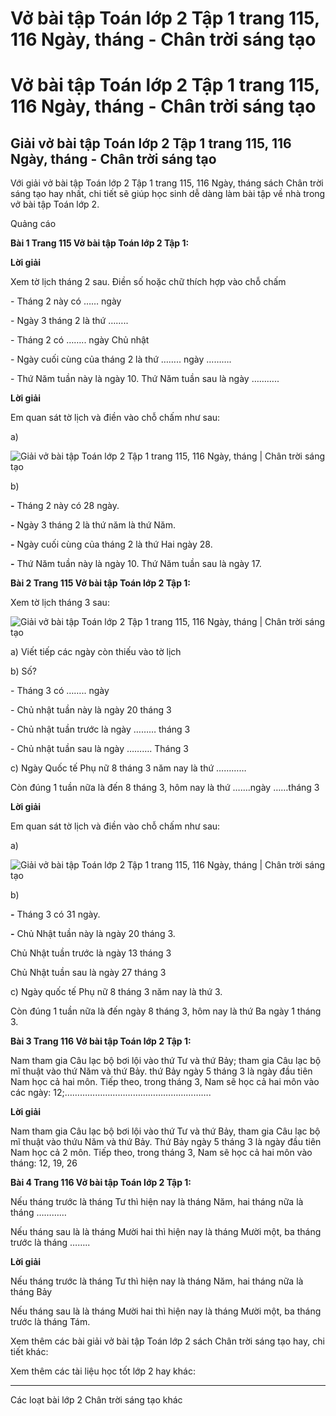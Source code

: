 # Vở bài tập Toán lớp 2 Tập 1 trang 115, 116 Ngày, tháng - Chân trời sáng tạo

# Vở bài tập Toán lớp 2 Tập 1 trang 115, 116 Ngày, tháng - Chân trời sáng tạo

## Giải vở bài tập Toán lớp 2 Tập 1 trang 115, 116 Ngày, tháng - Chân trời sáng tạo

Với giải vở bài tập Toán lớp 2 Tập 1 trang 115, 116 Ngày, tháng sách Chân trời sáng tạo hay nhất, chi tiết sẽ giúp học sinh dễ dàng làm bài tập về nhà trong vở bài tập Toán lớp 2.

Quảng cáo

**Bài 1 Trang 115 Vở bài tập Toán lớp 2 Tập 1:**

**Lời giải**

Xem tờ lịch tháng 2 sau. Điền số hoặc chữ thích hợp vào chỗ chấm

\- Tháng 2 này có …… ngày

\- Ngày 3 tháng 2 là thứ …….. 

\- Tháng 2 có …….. ngày Chủ nhật

\- Ngày cuối cùng của tháng 2 là thứ …….. ngày ……….

\- Thứ Năm tuần này là ngày 10. Thứ Năm tuần sau là ngày ………..

**Lời giải**

Em quan sát tờ lịch và điền vào chỗ chấm như sau:

a)

![Giải vở bài tập Toán lớp 2 Tập 1 trang 115, 116 Ngày, tháng | Chân trời sáng tạo](https://vietjack.com/vbt-toan-2-ct/images/ngay-thang-trang-115-116-116704.PNG)

b)

**-** Tháng 2 này có 28 ngày.

**-** Ngày 3 tháng 2 là thứ năm là thứ Năm.

**-** Ngày cuối cùng của tháng 2 là thứ Hai ngày 28.

**-** Thứ Năm tuần này là ngày 10. Thứ Năm tuần sau là ngày 17.

**Bài 2 Trang 115 Vở bài tập Toán lớp 2 Tập 1:**

Xem tờ lịch tháng 3 sau:

![Giải vở bài tập Toán lớp 2 Tập 1 trang 115, 116 Ngày, tháng | Chân trời sáng tạo](https://vietjack.com/vbt-toan-2-ct/images/ngay-thang-trang-115-116-116705.PNG)

a) Viết tiếp các ngày còn thiếu vào tờ lịch

b) Số?

\- Tháng 3 có …….. ngày

\- Chủ nhật tuần này là ngày 20 tháng 3

\- Chủ nhật tuần trước là ngày ……… tháng 3

\- Chủ nhật tuần sau là ngày ………. Tháng 3

c) Ngày Quốc tế Phụ nữ 8 tháng 3 năm nay là thứ …………

Còn đúng 1 tuần nữa là đến 8 tháng 3, hôm nay là thứ …….ngày ……tháng 3

**Lời giải**

Em quan sát tờ lịch và điền vào chỗ chấm như sau:

a)

![Giải vở bài tập Toán lớp 2 Tập 1 trang 115, 116 Ngày, tháng | Chân trời sáng tạo](https://vietjack.com/vbt-toan-2-ct/images/ngay-thang-trang-115-116-116706.PNG)

b)

**-** Tháng 3 có 31 ngày.

**-** Chủ Nhật tuần này là ngày 20 tháng 3.

Chủ Nhật tuần trước là ngày 13 tháng 3

Chủ Nhật tuần sau là ngày 27 tháng 3

c) Ngày quốc tế Phụ nữ 8 tháng 3 năm nay là thứ 3.

Còn đúng 1 tuần nữa là đến ngày 8 tháng 3, hôm nay là thứ Ba ngày 1 tháng 3.

**Bài 3 Trang 116 Vở bài tập Toán lớp 2 Tập 1:**

Nam tham gia Câu lạc bộ bơi lội vào thứ Tư và thứ Bảy; tham gia Câu lạc bộ mĩ thuật vào thứ Năm và thứ Bảy. thứ Bảy ngày 5 tháng 3 là ngày đầu tiên Nam học cả hai môn. Tiếp theo, trong tháng 3, Nam sẽ học cả hai môn vào các ngày: 12;………………………………………………….

**Lời giải**

Nam tham gia Câu lạc bộ bơi lội vào thứ Tư và thứ Bảy, tham gia Câu lạc bộ mĩ thuật vào thứu Năm và thứ Bảy. Thứ Bảy ngày 5 tháng 3 là ngày đầu tiên Nam học cả 2 môn. Tiếp theo, trong tháng 3, Nam sẽ học cả hai môn vào tháng: 12, 19, 26

**Bài 4 Trang 116 Vở bài tập Toán lớp 2 Tập 1:**

Nếu tháng trước là tháng Tư thì hiện nay là tháng Năm, hai tháng nữa là tháng …………

Nếu tháng sau là là tháng Mười hai thì hiện nay là tháng Mười một, ba tháng trước là tháng ……..

**Lời giải**

Nếu tháng trước là tháng Tư thì hiện nay là tháng Năm, hai tháng nữa là tháng Bảy

Nếu tháng sau là là tháng Mười hai thì hiện nay là tháng Mười một, ba tháng trước là tháng Tám.

Xem thêm các bài giải vở bài tập Toán lớp 2 sách Chân trời sáng tạo hay, chi tiết khác:

Xem thêm các tài liệu học tốt lớp 2 hay khác:

* * *

Các loạt bài lớp 2 Chân trời sáng tạo khác
